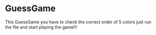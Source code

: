 # GuessGame
This GuessGame you have to check the correct order of 5 colors just run the file and start playing the game!!!
